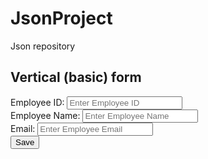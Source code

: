 # JsonProject
Json repository


<!DOCTYPE html>
<!--
To change this license header, choose License Headers in Project Properties.
To change this template file, choose Tools | Templates
and open the template in the editor.
-->
<html lang="en">
<head>
<title>Bootstrap Example</title>
<meta charset="utf-8">
<meta name="viewport" content="width=device-width, initial-scale=1">
<link rel="stylesheet"
href="https://maxcdn.bootstrapcdn.com/bootstrap/3.4.1/css/bootstrap.min.css">
   <script src="https://ajax.googleapis.com/ajax/libs/jquery/3.5.1/jquery.min.js"></script>
   <script src="https://maxcdn.bootstrapcdn.com/bootstrap/3.4.1/js/bootstrap.min.js"></script>
   <script src="https://login2explore.com/jpdb/resources/js/0.0.4/jpdb-commons.js"></script>
</head>
<body>
<div class="container">
<h2>Vertical (basic) form</h2>
<form id="empForm" method="post">
<div class="form-group">
<span><label for="empId">Employee ID:</label> <label id="empIdMsg">
</label></span>
<input type="text" class="form-control" name="empId" id="empId"
placeholder="Enter Employee ID" required>
</div>
<div class="form-group">
<label for="empName">Employee Name:</label>
<input type="text" class="form-control" id="empName"
placeholder="Enter Employee Name" name="empName">
</div>
<div class="form-group">
<label for="empEmail">Email:</label>
<input type="email" class="form-control" id="empEmail"
placeholder="Enter Employee Email" name="empEmail">
</div>
<input type="button" class="btn btn-primary" id="empSave" value="Save"
onclick="saveEmployee();">
</form>
</div>
<script>
        $("#empId").focus();
   function validateAndGetFormData() {
         var empIdVar = $("#empId").val();
         if (empIdVar === "") {
         alert("Employee ID Required Value");
         $("#empId").focus();
         return "";
        }
        var empNameVar = $("#empName").val();
        if (empNameVar === "") {
        alert("Employee Name is Required Value");
        $("#empName").focus();
        return "";
         }
         var empEmailVar = $("#empEmail").val();
         if (empEmailVar === "") {
         alert("Employee Email is Required Value");
         $("#empEmail").focus();
         return "";
         }
         var jsonStrObj = {
         empId: empIdVar,
         empName: empNameVar,
         empEmail: empEmailVar,
         };
         return JSON.stringify(jsonStrObj);
         }
         
           function resetForm() {
             $("#empId").val("")
             $("#empName").val("");
              $("#empEmail").val("");
              $("#empId").focus();
          }

         function saveEmployee() {
         var jsonStr = validateAndGetFormData();        //validate form data
            if (jsonStr === "")
            {
            return;
           }
           var putReqStr = createPUTRequest("90936861|-31948784479254024|90932362",   // create JPDB request -token ,dbname , rel name....
         jsonStr, "SAMPLE", "EMP-REL");
         alert(putReqStr);
         jQuery.ajaxSetup({async: false});
         var resultObj = executeCommandAtGivenBaseUrl(putReqStr,"http://api.login2explore.com:5577", "/api/iml");     //Excute this request
         alert(JSON.stringify(resultObj));
         jQuery.ajaxSetup({async: true});
         resetForm();                                        // REset the Form data
        }
    </script>
    
    </body>
    </html>

